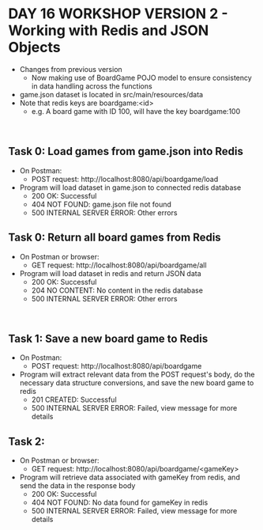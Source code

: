 # DAY 16 WORKSHOP VERSION 2 - Working with Redis and JSON Objects

- Changes from previous version
    - Now making use of BoardGame POJO model to ensure consistency in data handling across the functions
- game.json dataset is located in src/main/resources/data
- Note that redis keys are boardgame:&lt;id&gt;
    - e.g. A board game with ID 100, will have the key boardgame:100


<br>


## Task 0: Load games from game.json into Redis
- On Postman:
    - POST request: http://localhost:8080/api/boardgame/load
- Program will load dataset in game.json to connected redis database
    - 200 OK: Successful
    - 404 NOT FOUND: game.json file not found
    - 500 INTERNAL SERVER ERROR: Other errors

## Task 0: Return all board games from Redis
- On Postman or browser:
    - GET request: http://localhost:8080/api/boardgame/all
- Program will load dataset in redis and return JSON data
    - 200 OK: Successful
    - 204 NO CONTENT: No content in the redis database
    - 500 INTERNAL SERVER ERROR: Other errors


<br>


## Task 1: Save a new board game to Redis
- On Postman:
    - POST request: http://localhost:8080/api/boardgame
- Program will extract relevant data from the POST request's body, do the necessary data structure conversions, and save the new board game to redis
    - 201 CREATED: Successful
    - 500 INTERNAL SERVER ERROR: Failed, view message for more details

## Task 2: 
- On Postman or browser:
    - GET request: http://localhost:8080/api/boardgame/&lt;gameKey&gt;
- Program will retrieve data associated with gameKey from redis, and send the data in the response body
    - 200 OK: Successful
    - 404 NOT FOUND: No data found for gameKey in redis
    - 500 INTERNAL SERVER ERROR: Failed, view message for more details